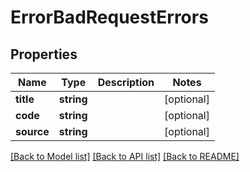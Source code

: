 # ErrorBadRequestErrors

## Properties
Name | Type | Description | Notes
------------ | ------------- | ------------- | -------------
**title** | **string** |  | [optional] 
**code** | **string** |  | [optional] 
**source** | **string** |  | [optional] 

[[Back to Model list]](../README.md#documentation-for-models) [[Back to API list]](../README.md#documentation-for-api-endpoints) [[Back to README]](../README.md)


